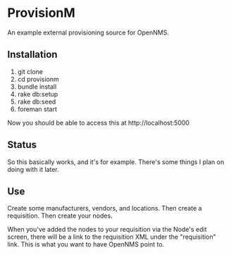# ProvisionM

An example external provisioning source for OpenNMS.

## Installation

1. git clone
2. cd provisionm
3. bundle install
4. rake db:setup
5. rake db:seed
6. foreman start

Now you should be able to access this at http://localhost:5000

## Status

So this basically works, and it's for example. There's some things I plan on doing with it later.

## Use

Create some manufacturers, vendors, and locations. 
Then create a requisition. Then create your nodes.

When you've added the nodes to your requisition via the Node's edit screen, there will be a link to the requisition XML under the "requisition" link. This is what you want to have OpenNMS point to.
